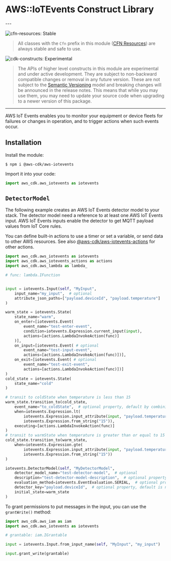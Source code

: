 # AWS::IoTEvents Construct Library

<!--BEGIN STABILITY BANNER-->---


![cfn-resources: Stable](https://img.shields.io/badge/cfn--resources-stable-success.svg?style=for-the-badge)

> All classes with the `Cfn` prefix in this module ([CFN Resources](https://docs.aws.amazon.com/cdk/latest/guide/constructs.html#constructs_lib)) are always stable and safe to use.

![cdk-constructs: Experimental](https://img.shields.io/badge/cdk--constructs-experimental-important.svg?style=for-the-badge)

> The APIs of higher level constructs in this module are experimental and under active development.
> They are subject to non-backward compatible changes or removal in any future version. These are
> not subject to the [Semantic Versioning](https://semver.org/) model and breaking changes will be
> announced in the release notes. This means that while you may use them, you may need to update
> your source code when upgrading to a newer version of this package.

---
<!--END STABILITY BANNER-->

AWS IoT Events enables you to monitor your equipment or device fleets for
failures or changes in operation, and to trigger actions when such events
occur.

## Installation

Install the module:

```console
$ npm i @aws-cdk/aws-iotevents
```

Import it into your code:

```python
import aws_cdk.aws_iotevents as iotevents
```

## `DetectorModel`

The following example creates an AWS IoT Events detector model to your stack.
The detector model need a reference to at least one AWS IoT Events input.
AWS IoT Events inputs enable the detector to get MQTT payload values from IoT Core rules.

You can define built-in actions to use a timer or set a variable, or send data to other AWS resources.
See also [@aws-cdk/aws-iotevents-actions](https://docs.aws.amazon.com/cdk/api/v1/docs/aws-iotevents-actions-readme.html) for other actions.

```python
import aws_cdk.aws_iotevents as iotevents
import aws_cdk.aws_iotevents_actions as actions
import aws_cdk.aws_lambda as lambda_

# func: lambda.IFunction


input = iotevents.Input(self, "MyInput",
    input_name="my_input",  # optional
    attribute_json_paths=["payload.deviceId", "payload.temperature"]
)

warm_state = iotevents.State(
    state_name="warm",
    on_enter=[iotevents.Event(
        event_name="test-enter-event",
        condition=iotevents.Expression.current_input(input),
        actions=[actions.LambdaInvokeAction(func)]
    )],
    on_input=[iotevents.Event( # optional
        event_name="test-input-event",
        actions=[actions.LambdaInvokeAction(func)])],
    on_exit=[iotevents.Event( # optional
        event_name="test-exit-event",
        actions=[actions.LambdaInvokeAction(func)])]
)
cold_state = iotevents.State(
    state_name="cold"
)

# transit to coldState when temperature is less than 15
warm_state.transition_to(cold_state,
    event_name="to_coldState",  # optional property, default by combining the names of the States
    when=iotevents.Expression.lt(
        iotevents.Expression.input_attribute(input, "payload.temperature"),
        iotevents.Expression.from_string("15")),
    executing=[actions.LambdaInvokeAction(func)]
)
# transit to warmState when temperature is greater than or equal to 15
cold_state.transition_to(warm_state,
    when=iotevents.Expression.gte(
        iotevents.Expression.input_attribute(input, "payload.temperature"),
        iotevents.Expression.from_string("15"))
)

iotevents.DetectorModel(self, "MyDetectorModel",
    detector_model_name="test-detector-model",  # optional
    description="test-detector-model-description",  # optional property, default is none
    evaluation_method=iotevents.EventEvaluation.SERIAL,  # optional property, default is iotevents.EventEvaluation.BATCH
    detector_key="payload.deviceId",  # optional property, default is none and single detector instance will be created and all inputs will be routed to it
    initial_state=warm_state
)
```

To grant permissions to put messages in the input,
you can use the `grantWrite()` method:

```python
import aws_cdk.aws_iam as iam
import aws_cdk.aws_iotevents as iotevents

# grantable: iam.IGrantable

input = iotevents.Input.from_input_name(self, "MyInput", "my_input")

input.grant_write(grantable)
```
